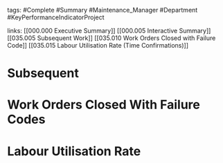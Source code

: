 tags:
	#Complete
	#Summary
	#Maintenance_Manager
	#Department
#KeyPerformanceIndicatorProject 

links:
	[[000.000 Executive Summary]]
	[[000.005 Interactive Summary]]
	[[035.005 Subsequent Work]]
	[[035.010 Work Orders Closed with Failure Code]]
	[[035.015 Labour Utilisation Rate (Time Confirmations)]]

# Subsequent 
# Work Orders Closed With Failure Codes
# Labour Utilisation Rate